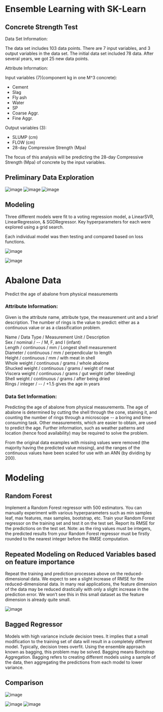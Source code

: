 # Ensemble Learning with SK-Learn 

## Concrete Strength Test


Data Set Information:

The data set includes 103 data points. There are 7 input variables, and 3 output variables in the data set.
The initial data set included 78 data. After several years, we got 25 new data points.


Attribute Information:

Input variables (7)(component kg in one M^3 concrete):
- Cement
- Slag
- Fly ash
- Water
- SP
- Coarse Aggr.
- Fine Aggr.

Output variables (3):
- SLUMP (cm)
- FLOW (cm)
- 28-day Compressive Strength (Mpa)

The focus of this analysis will be predicting the 28-day Compressive Strength (Mpa) of concrete by the input variables.



## Preliminary Data Exploration 

![image](https://user-images.githubusercontent.com/76982323/177712010-f67983c7-99ee-4d0e-8133-fc33a1d78bcc.png)
![image](https://user-images.githubusercontent.com/76982323/177712115-91ad80f9-f994-477b-a956-3380ad891dfb.png)
![image](https://user-images.githubusercontent.com/76982323/177712170-7cf4aa04-7439-416c-b6d8-2d77144a2e88.png)


## Modeling

Three different models were fit to a voting regression model, a LinearSVR, LinearRegression, & SGDRegressor. Key hyperparameters for each were explored using a grid search.  

Each individual model was then testing and compared based on loss functions. 

![image](https://user-images.githubusercontent.com/76982323/177712968-855e2339-333e-491f-8c25-290fcb6b2452.png)

![image](https://user-images.githubusercontent.com/76982323/177713035-0230cda7-5b52-4802-aee6-7f3745b173c1.png)


# Abalone Data

Predict the age of abalone from physical measurements

### Attribute Information:

Given is the attribute name, attribute type, the measurement unit and a brief description. The number of rings is the value to predict: either as a continuous value or as a classification problem.

Name / Data Type / Measurement Unit / Description  
Sex / nominal / -- / M, F, and I (infant)  
Length / continuous / mm / Longest shell measurement  
Diameter / continuous / mm / perpendicular to length  
Height / continuous / mm / with meat in shell  
Whole weight / continuous / grams / whole abalone  
Shucked weight / continuous / grams / weight of meat  
Viscera weight / continuous / grams / gut weight (after bleeding)  
Shell weight / continuous / grams / after being dried  
Rings / integer / -- / +1.5 gives the age in years  

### Data Set Information:

Predicting the age of abalone from physical measurements. The age of abalone is determined by cutting the shell through the cone, staining it, and counting the number of rings through a microscope -- a boring and time-consuming task. Other measurements, which are easier to obtain, are used to predict the age. Further information, such as weather patterns and location (hence food availability) may be required to solve the problem.

From the original data examples with missing values were removed (the majority having the predicted value missing), and the ranges of the continuous values have been scaled for use with an ANN (by dividing by 200).

# Modeling 

## Random Forest 

Implement a Random Forest regressor with 500 estimators. You can manually experiment with various hyperparameters such as min samples leaf, max features, max samples, bootstrap, etc. Train your Random Forest regressor on the training set and test it on the test set. Report its RMSE for the predictions on the test set. Note: as the ring values must be integers, the predicted results from your Random Forest regressor must be firstly rounded to the nearest integer before the RMSE computation.

## Repeated Modeling on Reduced Variables based on feature importance

Repeat the training and prediction processes above on the reduced-dimensional data. We expect to see a slight increase of RMSE for the reduced-dimensional data. In many real applications, the feature dimension of the data may be reduced drastically with only a slight increase in the prediction error. We won’t see this in this small dataset as the feature dimension is already quite small.


![image](https://user-images.githubusercontent.com/76982323/177713530-17d08486-f6aa-4c0c-9887-8f448889014b.png)


## Bagged Regressor 
Models with high variance include decision trees. It implies that a small modification to the training set of data will result in a completely different model. Typically, decision trees overfit. Using the ensemble approach known as bagging, this problem may be solved. Bagging means Bootstrap Aggregation.
Bagging refers to creating different models using a sample of the data, then aggregating the predictions from each model to lower variance.

## Comparison  
![image](https://user-images.githubusercontent.com/76982323/177714024-b04fb6a8-b417-4269-9bba-980697f807f7.png)

![image](https://user-images.githubusercontent.com/76982323/177713677-4dd31a8a-4c2c-4b0c-b08c-feb412b34b36.png)
![image](https://user-images.githubusercontent.com/76982323/177713732-efbf8049-2e22-4374-88c0-cbe0662f3ebc.png)





